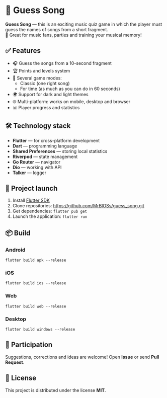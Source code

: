 
# 🎵 Guess Song

**Guess Song** — this is an exciting music quiz game in which the player must guess the names of songs from a short fragment.   
🎯 Great for music fans, parties and training your musical memory!

## ✅ Features

- 🎧 Guess the songs from a 10-second fragment
- 🏆 Points and levels system
- 🎯 Several game modes:
    - Classic (one right song)
    - For time (as much as you can do in 60 seconds)
- 🌍 Support for dark and light themes
- 🌐 Multi-platform: works on mobile, desktop and browser
- 📊 Player progress and statistics

## 🛠 Technology stack

- **Flutter** — for cross-platform development
- **Dart** — programming language
- **Shared Preferences** — storing local statistics
- **Riverpod** — state management
- **Go Router** — navigator
- **Dio** — working with API
- **Talker** — logger

## 🚀 Project launch

1. Install [Flutter SDK](https://docs.flutter.dev/get-started/install)
2. Clone repositories: https://github.com/MrBIOSs/guess_song.git
3. Get dependencies: `flutter pub get`
4. Launch the application: `flutter run`

## 📦 Build

### Android

    flutter build apk --release

### iOS

    flutter build ios --release

### Web

    flutter build web --release

### Desktop

    flutter build windows --release

## 🤝 Participation

Suggestions, corrections and ideas are welcome!
Open **Issue** or send **Pull Request**.

## 📄 License

This project is distributed under the license **MIT**.